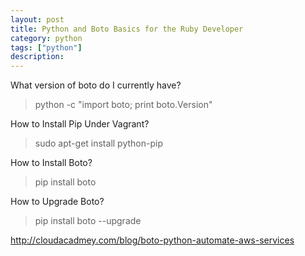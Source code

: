 ```yaml
---
layout: post
title: Python and Boto Basics for the Ruby Developer
category: python
tags: ["python"]
description: 
---
```

What version of boto do I currently have?

> python -c "import boto; print boto.Version"

How to Install Pip Under Vagrant?

> sudo apt-get install python-pip

How to Install Boto?

> pip install boto

How to Upgrade Boto?

> pip install boto --upgrade

http://cloudacadmey.com/blog/boto-python-automate-aws-services
